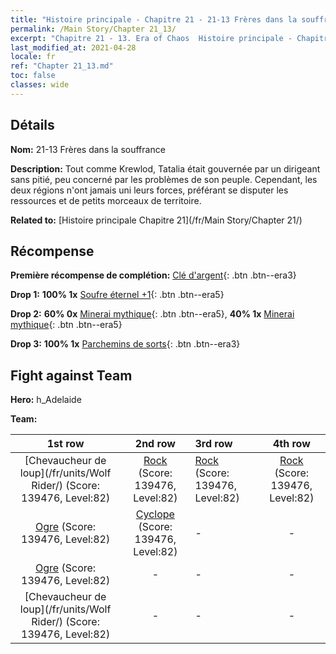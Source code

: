 ```yaml
---
title: "Histoire principale - Chapitre 21 - 21-13 Frères dans la souffrance"
permalink: /Main Story/Chapter 21_13/
excerpt: "Chapitre 21 - 13. Era of Chaos  Histoire principale - Chapitre 21_13. 21-13 Frères dans la souffrance"
last_modified_at: 2021-04-28
locale: fr
ref: "Chapter 21_13.md"
toc: false
classes: wide
---
```


## Détails

 **Nom:** 21-13 Frères dans la souffrance

 **Description:** Tout comme Krewlod, Tatalia était gouvernée par un dirigeant sans pitié, peu concerné par les problèmes de son peuple. Cependant, les deux régions n'ont jamais uni leurs forces, préférant se disputer les ressources et de petits morceaux de territoire.

 **Related to:** [Histoire principale Chapitre 21](/fr/Main Story/Chapter 21/)

## Récompense

 **Première récompense de complétion:** [Clé d'argent](/ItemsFR/con_693/){: .btn .btn--era3}

 **Drop 1:** **100% 1x** [Soufre éternel +1](/ItemsFR/mat_71/){: .btn .btn--era5}

 **Drop 2:** **60% 0x** [Minerai mythique](/ItemsFR/mat_61/){: .btn .btn--era5}, **40% 1x** [Minerai mythique](/ItemsFR/mat_61/){: .btn .btn--era5}

 **Drop 3:** **100% 1x** [Parchemins de sorts](/ItemsFR/con_694/){: .btn .btn--era3}


## Fight against Team
 **Hero:** h_Adelaide

 **Team:**


  | 1st row | 2nd row | 3rd row | 4th row |
  |:----:|:----:|:----|:----:|
  | [Chevaucheur de loup](/fr/units/Wolf Rider/) (Score: 139476, Level:82)  | [Rock](/fr/units/Roc/) (Score: 139476, Level:82)  | [Rock](/fr/units/Roc/) (Score: 139476, Level:82)  | [Rock](/fr/units/Roc/) (Score: 139476, Level:82)  |
  | [Ogre](/fr/units/Ogre/) (Score: 139476, Level:82)  | [Cyclope](/fr/units/Cyclops/) (Score: 139476, Level:82)  | - | - |
  | [Ogre](/fr/units/Ogre/) (Score: 139476, Level:82)  | - | - | - |
  | [Chevaucheur de loup](/fr/units/Wolf Rider/) (Score: 139476, Level:82)  | - | - | - |


